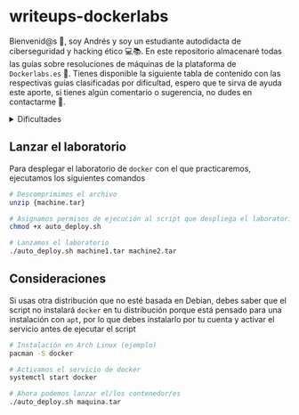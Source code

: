 # writeups-dockerlabs


Bienvenid@s 👋, soy Andrés y soy un estudiante autodidacta de ciberseguridad y hacking ético 💻📚. En este repositorio almacenaré todas las guías sobre resoluciones de máquinas de la plataforma de `Dockerlabs.es` 🐳. Tienes disponible la siguiente tabla de contenido con las respectivas guías clasificadas por dificultad, espero que te sirva de ayuda este aporte, si tienes algún comentario o sugerencia, no dudes en contactarme 💪. 

<details>
  <summary>Dificultades</summary>
  <ol>
    <li>
      <a href="machines/Easy">Fácil</a>
      <ul>
        <li><a href="machines/Easy/Aguademayo - Easy.md">Aguademayo</a></li>
      </ul>
    </li>
    <li>
      <a href="machines/Medium">Medio</a>
      <ul>
        <li><a href="#stranger">Stranger</a></li>
        <li><a href="machines/Medium/Little Pivoting - Medium.md">Little Pivoting</a></li>
      </ul>
    </li>
    <li>
      <a href="machines/Hard">Difícil</a>
      <ul>
        <li><a href="#prerequisites">a</a></li>
      </ul>
    </li>
    
  </ol>
</details>

## Lanzar el laboratorio

Para desplegar el laboratorio de `docker` con el que practicaremos, ejecutamos los siguientes comandos

~~~ bash
# Descomprimimos el archivo
unzip {machine.tar}

# Asignamos permisos de ejecución al script que despliega el laboratorio
chmod +x auto_deploy.sh

# Lanzamos el laboratorio
./auto_deploy.sh machine1.tar machine2.tar
~~~

## Consideraciones

Si usas otra distribución que no esté basada en Debian, debes saber que el script no instalará `docker` en tu distribución porque está pensado para una instalación con `apt`, por lo que debes instalarlo por tu cuenta y activar el servicio antes de ejecutar el script

~~~ bash
# Instalación en Arch Linux (ejemplo)
pacman -S docker

# Activamos el servicio de docker
systemctl start docker

# Ahora podemos lanzar el/los contenedor/es
./auto_deploy.sh maquina.tar
~~~

